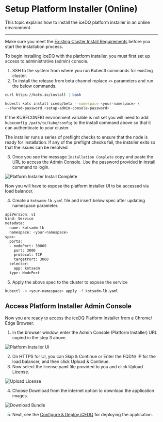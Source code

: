 # Setup Platform Installer (Online)

This topic explains how to install the iceDQ platform installer in an online environment.

---

Make sure you meet the [Existing Cluster Install Requirements](existing-cluster-requirements) before you start the installation process.

To begin installing iceDQ with the platform installer, you must first set up access to administrative (admin) console. 

1. SSH to the system from where you run Kubectl commands for existing cluster. 
2. To install the release from beta channel replace `<>` parameters and run the below commands. 

```bash
curl https://kots.io/install | bash
```

```bash
kubectl kots install icedq/beta --namespace <your-namespace> \
--shared-password <setup-admin-console-password>
```

If the KUBECONFIG environment variable is not set you will need to add `--kubeconfig /path/to/kube/config` to the install command above so that it can authenticate to your cluster.

The installer runs a series of preflight checks to ensure that the node is ready for installation. If any of the preflight checks fail, the installer exits so that the issues can be resolved.

3. Once you see the message `Installation Complete` copy and paste the URL to access the Admin Console. Use the password provided in install command to login. 

![Platform Installer Install Complete](/img/kotsadm-install-complete.png)

Now you will have to expose the platform installer UI to be accessed via load balancer. 

4. Create a `kotsadm-lb.yaml` file and insert below spec after updating namespace parameter. 

```bash
apiVersion: v1
kind: Service
metadata:
  name: kotsadm-lb
  namespace: <your-namespace>
spec:
  ports:
  - nodePort: 30000
    port: 3000
    protocol: TCP
    targetPort: 3000
  selector:
    app: kotsadm
  type: NodePort
```

5. Apply the above spec to the cluster to expose the service

```bash
kubectl -n <your-namespace> apply -f kotsadm-lb.yaml
```

## Access Platform Installer Admin Console

Now you are ready to access the iceDQ Platform Installer from a Chrome/ Edge Browser. 

1. In the browser window, enter the Admin Console (Platform Installer) URL copied in the step 3 above. 

![Platform Installer UI](/img/kotsadmin-landing-page.png)

2. On HTTPS for UI, you can Skip & Continue or Enter the FQDN/ IP for the load balancer, and then click Upload & Continue. 
3. Now select the license.yaml file provided to you and click Upload License. 

![Upload License](/img/upload-license.png)

4. Choose Download from the internet option to download the application images. 

![Download Bundle](/img/bundle-internet-download.png)

5. Next, see the [Configure & Deploy iCEDQ](existing-cluster-icedq-install) for deploying the application.